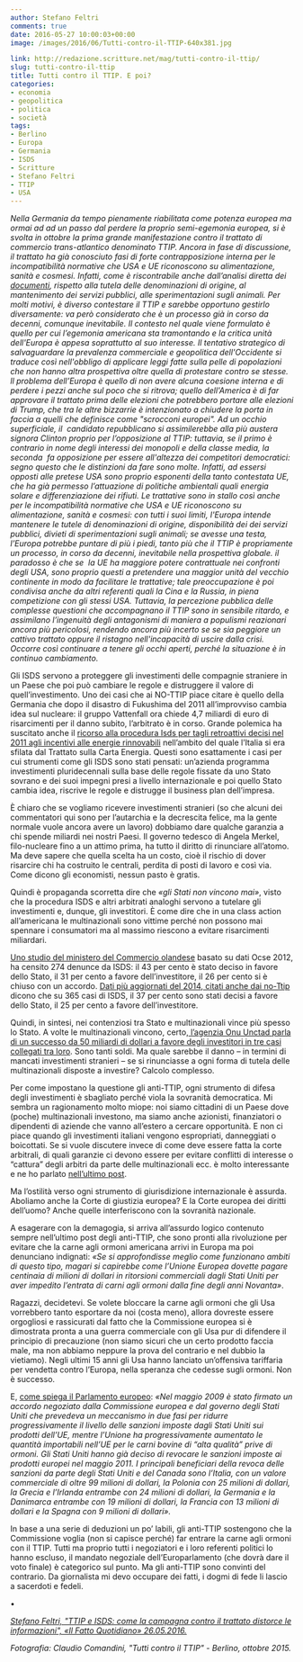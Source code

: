 ```yaml
---
author: Stefano Feltri
comments: true
date: 2016-05-27 10:00:03+00:00
image: /images/2016/06/Tutti-contro-il-TTIP-640x381.jpg

link: http://redazione.scritture.net/mag/tutti-contro-il-ttip/
slug: tutti-contro-il-ttip
title: Tutti contro il TTIP. E poi?
categories:
- economia
- geopolitica
- politica
- società
tags:
- Berlino
- Europa
- Germania
- ISDS
- Scritture
- Stefano Feltri
- TTIP
- USA
---
```


_Nella Germania da tempo pienamente riabilitata come potenza europea ma ormai ad ad un passo dal perdere la proprio semi-egemonia europea, si è svolta in ottobre la prima grande manifestazione contro il trattato di commercio trans-atlantico denominato TTIP. Ancora in fase di discussione, il trattato ha già conosciuto fasi di forte contrapposizione interna per le incompatibilità normative che USA e UE riconoscono su alimentazione, sanità e cosmesi. Infatti, come è riscontrabile anche dall’analisi diretta dei [documenti](http://www.waronwant.org/media/massive-document-leak-spells-end-ttip), rispetto alla tutela delle denominazioni di origine, al mantenimento dei servizi pubblici, alle sperimentazioni sugli animali. Per molti motivi, è diverso contestare il TTIP e sarebbe opportuno gestirlo diversamente: va però considerato che è un processo già in corso da decenni, comunque inevitabile. Il contesto nel quale viene formulato è quello per cui l’egemonia americana sta tramontando e la critica unità dell'Europa è appesa soprattutto al suo interesse. Il tentativo strategico di salvaguardare la prevalenza commerciale e geopolitica dell'Occidente si traduce così nell'obbligo di applicare leggi fatte sulla pelle di popolazioni che non hanno altra prospettiva oltre quella di protestare contro se stesse. ll problema dell’Europa è quello di non avere alcuna coesione interna e di perdere i pezzi anche sul poco che si ritrova; quello dell'America è di far approvare il trattato prima delle elezioni che potrebbero portare alle elezioni di Trump, che tra le altre bizzarrie è intenzionato a chiudere la porta in faccia a quelli che definisce come "scrocconi europei". Ad un occhio superficiale, il  candidato repubblicano si assimilerebbe alla più austera signora Clinton proprio per l’opposizione al TTIP: tuttavia, se il primo è contrario in nome degli interessi dei monopoli e della classe media, la seconda  fa opposizione per essere all'altezza dei competitori democratici: segno questo che le distinzioni da fare sono molte. Infatti, ad essersi opposti alle pretese USA sono proprio esponenti della tanto contestata UE, che ha già permesso l’attuazione di politiche ambientali quali energia solare e differenziazione dei rifiuti. Le trattative sono in stallo così anche per le incompatibilità normative che USA e UE riconoscono su alimentazione, sanità e cosmesi: con tutti i suoi limiti, l'Europa intende mantenere le tutele di denominazioni di origine, disponibilità dei dei servizi pubblici, divieti di sperimentazioni sugli animali; se avesse una testa, l’Europa potrebbe puntare di più i piedi, tanto più che il TTIP è propriamente un processo, in corso da decenni, inevitabile nella prospettiva globale. il paradosso è che se  la UE ha maggiore potere contrattuale nei confronti degli USA, sono proprio questi a pretendere una maggior unità del vecchio continente in modo da facilitare le trattative; tale preoccupazione è poi condivisa anche da altri referenti quali la Cina e la Russia, in piena competizione con gli stessi USA. Tuttavia, la percezione pubblica delle complesse questioni che accompagnano il TTIP sono in sensibile ritardo, e assimilano l’ingenuità degli antagonismi di maniera a populismi reazionari ancora più pericolosi, rendendo ancora più incerto se se sia peggiore un cattivo trattato oppure il ristagno nell'incapacità di uscire dalla crisi. Occorre così continuare a tenere gli occhi aperti, perché la situazione è in continuo cambiamento._



Gli ISDS servono a proteggere gli investimenti delle compagnie straniere in un Paese che poi può cambiare le regole e distruggere il valore di quell’investimento. Uno dei casi che ai NO-TTIP piace citare è quello della Germania che dopo il disastro di Fukushima del 2011 all’improvviso cambia idea sul nucleare: il gruppo Vattenfall ora chiede 4,7 miliardi di euro di risarcimenti per il danno subito, l’arbitrato è in corso. Grande polemica ha suscitato anche il [ricorso alla procedura Isds per tagli retroattivi decisi nel 2011 agli incentivi alle energie rinnovabili](http://www.rinnovabili.it/energia/isds-spalma-incentivi-333/) nell’ambito del quale l’Italia si era sfilata dal Trattato sulla Carta Energia. Questi sono esattamente i casi per cui strumenti come gli ISDS sono stati pensati: un’azienda programma investimenti pluridecennali sulla base delle regole fissate da uno Stato sovrano e dei suoi impegni presi a livello internazionale e poi quello Stato cambia idea, riscrive le regole e distrugge il business plan dell’impresa.

<!-- more -->È chiaro che se vogliamo ricevere investimenti stranieri (so che alcuni dei commentatori qui sono per l’autarchia e la decrescita felice, ma la gente normale vuole ancora avere un lavoro) dobbiamo dare qualche garanzia a chi spende miliardi nei nostri Paesi. Il governo tedesco di Angela Merkel, filo-nucleare fino a un attimo prima, ha tutto il diritto di rinunciare all’atomo. Ma deve sapere che quella scelta ha un costo, cioè il rischio di dover risarcire chi ha costruito le centrali, perdita di posti di lavoro e così via. Come dicono gli economisti, nessun pasto è gratis.

Quindi è propaganda scorretta dire che _«gli Stati non vincono mai»_, visto che la procedura ISDS e altri arbitrati analoghi servono a tutelare gli investimenti e, dunque, gli investitori. È come dire che in una class action all’americana le multinazionali sono vittime perché non possono mai spennare i consumatori ma al massimo riescono a evitare risarcimenti miliardari.

[Uno studio del ministero del Commercio olandese](https://www.rijksoverheid.nl/documenten/rapporten/2014/06/24/the-impact-of-investor-state-dispute-settlement-isds-in-the-ttip) basato su dati Ocse 2012, ha censito 274 denunce da ISDS: il 43 per cento è stato deciso in favore dello Stato, il 31 per cento a favore dell’investitore, il 26 per cento si è chiuso con un accordo. [Dati più aggiornati del 2014, citati anche dai no-Ttip](http://unctad.org/en/PublicationsLibrary/webdiaepcb2015d1_en.pdf) dicono che su 365 casi di ISDS, il 37 per cento sono stati decisi a favore dello Stato, il 25 per cento a favore dell’investitore.

Quindi, in sintesi, nei contenziosi tra Stato e multinazionali vince più spesso lo Stato. A volte le multinazionali vincono, certo,[ l’agenzia Onu Unctad parla di un successo da 50 miliardi di dollari a favore degli investitori in tre casi collegati tra loro](http://www.ilfattoquotidiano.it/2016/05/25/ttip-caro-feltri-contro-gli-investitori-i-governi-non-vincono-mai/2761401/). Sono tanti soldi. Ma quale sarebbe il danno – in termini di mancati investimenti stranieri – se si rinunciasse a ogni forma di tutela delle multinazionali disposte a investire? Calcolo complesso.

Per come impostano la questione gli anti-TTIP, ogni strumento di difesa degli investimenti è sbagliato perché viola la sovranità democratica. Mi sembra un ragionamento molto miope: noi siamo cittadini di un Paese dove (poche) multinazionali investono, ma siamo anche azionisti, finanziatori o dipendenti di aziende che vanno all’estero a cercare opportunità. E non ci piace quando gli investimenti italiani vengono espropriati, danneggiati o boicottati. Se si vuole discutere invece di come deve essere fatta la corte arbitrali, di quali garanzie ci devono essere per evitare conflitti di interesse o “cattura” degli arbitri da parte delle multinazionali ecc. è molto interessante e ne ho parlato [nell’ultimo post](http://www.ilfattoquotidiano.it/2016/05/23/ttip-davvero-saremo-colonie-delle-multinazionali-con-gli-isds/2752697/).

Ma l’ostilità verso ogni strumento di giurisdizione internazionale è assurda. Aboliamo anche la Corte di giustizia europea? E la Corte europea dei diritti dell’uomo? Anche quelle interferiscono con la sovranità nazionale.

A esagerare con la demagogia, si arriva all’assurdo logico contenuto sempre nell’ultimo post degli anti-TTIP, che sono pronti alla rivoluzione per evitare che la carne agli ormoni americana arrivi in Europa ma poi denunciano indignati: _«Se si approfondisse meglio come funzionano ambiti di questo tipo, magari si capirebbe come l’Unione Europea dovette pagare centinaia di milioni di dollari in ritorsioni commerciali dagli Stati Uniti per aver impedito l’entrata di carni agli ormoni dalla fine degli anni Novanta»_.

Ragazzi, decidetevi. Se volete bloccare la carne agli ormoni che gli Usa vorrebbero tanto esportare da noi (costa meno), allora dovreste essere orgogliosi e rassicurati dal fatto che la Commissione europea si è dimostrata pronta a una guerra commerciale con gli Usa pur di difendere il principio di precauzione (non siamo sicuri che un certo prodotto faccia male, ma non abbiamo neppure la prova del contrario e nel dubbio la vietiamo). Negli ultimi 15 anni gli Usa hanno lanciato un’offensiva tariffaria per vendetta contro l’Europa, nella speranza che cedesse sugli ormoni. Non è successo.

E, [come spiega il Parlamento europeo](http://www.europarl.europa.eu/news/it/news-room/20120314IPR40752/Finita-la-guerra-sulla-carne-agli-ormoni): _«Nel maggio 2009 è stato firmato un accordo negoziato dalla Commissione europea e dal governo degli Stati Uniti che prevedeva un meccanismo in due fasi per ridurre progressivamente il livello delle sanzioni imposte dagli Stati Uniti sui prodotti dell’UE, mentre l’Unione ha progressivamente aumentato le quantità importabili nell’UE per le carni bovine di “alta qualità” prive di ormoni. Gli Stati Uniti hanno già deciso di revocare le sanzioni imposte ai prodotti europei nel maggio 2011. I principali beneficiari della revoca delle sanzioni da parte degli Stati Uniti e del Canada sono l’Italia, con un valore commerciale di oltre 99 milioni di dollari, la Polonia con 25 milioni di dollari, la Grecia e l’Irlanda entrambe con 24 milioni di dollari, la Germania e la Danimarca entrambe con 19 milioni di dollari, la Francia con 13 milioni di dollari e la Spagna con 9 milioni di dollari»._

In base a una serie di deduzioni un po’ labili, gli anti-TTIP sostengono che la Commissione voglia (non si capisce perché) far entrare la carne agli ormoni con il TTIP. Tutti ma proprio tutti i negoziatori e i loro referenti politici lo hanno escluso, il mandato negoziale dell’Europarlamento (che dovrà dare il voto finale) è categorico sul punto. Ma gli anti-TTIP sono convinti del contrario. Da giornalista mi devo occupare dei fatti, i dogmi di fede li lascio a sacerdoti e fedeli.

•

_[Stefano Feltri, "TTIP e ISDS: come la campagna contro il trattato distorce le informazioni", «Il Fatto Quotidiano» 26.05.2016.](http://www.ilfattoquotidiano.it/2016/05/26/ttip-e-isds-come-la-campagna-contro-il-trattato-distorce-le-informazioni/2764549/)_

_Fotografia: Claudio Comandini, "Tutti contro il TTIP" - Berlino, ottobre 2015._
